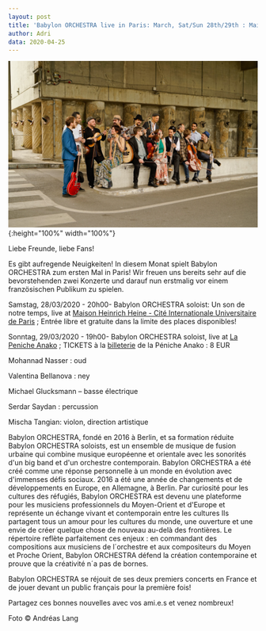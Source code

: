 ```yaml
---
layout: post
title: 'Babylon ORCHESTRA live in Paris: March, Sat/Sun 28th/29th : Maison Heinrich Heine | La Peniche Anako'
author: Adri
data: 2020-04-25
---
```

![](/styles/pictures/news/BO_press_by_Andreas_lang_1.jpg){:height="100%" width="100%"}

Liebe Freunde, liebe Fans!

Es gibt aufregende Neuigkeiten!
In diesem Monat spielt Babylon ORCHESTRA zum ersten Mal in Paris! Wir freuen uns bereits sehr auf die bevorstehenden zwei Konzerte und darauf nun erstmalig vor einem französischen Publikum zu spielen.

Samstag, 28/03/2020 - 20h00-  Babylon ORCHESTRA soloist: Un son de notre temps, live at [Maison Heinrich Heine - Cité Internationale Universitaire de Paris](https://www.maison-heinrich-heine.org/manifestations-culturelles/2020/mars/babylon-orchestra?lang=fr) ; Entrée libre et gratuite dans la limite des places disponibles!

Sonntag, 29/03/2020 - 19h00- Babylon ORCHESTRA soloist, live at [La Peniche Anako](https://penicheanako.org/agenda/2020-02-29-babylon-orchestra) ; TICKETS à la [billeterie](https://penicheanako.org/agenda/2020-02-29-babylon-orchestra?fbclid=IwAR1dooQ5L1DQCJDnY2o7deFXRjthB6IC3a-2MbYwiTwyAI1c8tqW4mTf9g4) de la Péniche Anako : 8 EUR



Mohannad Nasser : oud 

Valentina Bellanova : ney 

Michael Glucksmann – basse électrique

Serdar Saydan : percussion

Mischa Tangian: violon, direction artistique

Babylon ORCHESTRA, fondé en 2016 à Berlin, et sa formation réduite Babylon ORCHESTRA soloists, est un ensemble de musique de fusion urbaine qui combine musique européenne et orientale avec les sonorités d'un big band et d'un orchestre contemporain.
Babylon ORCHESTRA a été créé comme une réponse personnelle à un monde en évolution avec d'immenses défis sociaux. 2016 a été une année de changements et de développements en Europe, en Allemagne, à Berlin. Par curiosité pour les cultures des réfugiés, Babylon ORCHESTRA est devenu une plateforme pour les musiciens professionnels du Moyen-Orient et d'Europe et représente un échange vivant et contemporain entre les cultures
Ils partagent tous un amour pour les cultures du monde, une ouverture et une envie de créer quelque chose de nouveau au-delà des frontières. Le répertoire reflète parfaitement ces enjeux : en commandant des compositions aux musiciens de l´orchestre et aux compositeurs du Moyen et Proche Orient, Babylon ORCHESTRA défend la création contemporaine et prouve que la créativité n´a pas de bornes. 

Babylon ORCHESTRA se réjouit de ses deux premiers concerts en France et de jouer devant un public français pour la première fois!

Partagez ces bonnes nouvelles avec vos ami.e.s et venez nombreux!

Foto © Andréas Lang
